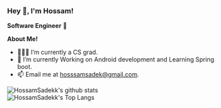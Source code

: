 <h3 title="hehehe"> Hey 👋, I'm Hossam!</h3>



**Software Engineer** 🚀
 

**About Me!**

- 👨🏽‍💻 I’m currently a CS grad.
- 🌱 I’m currently Working on Android development and Learning Spring boot.
- 📫 Email me at [hosssamsadek@gmail.com](mailto:hosssamsadek@gmail.com).


![HossamSadekk's github stats](https://github-readme-stats.vercel.app/api?username=HossamSadekk&show_icons=true&theme=tokyonight)
<br />
![HossamSadekk's Top Langs](https://github-readme-stats.vercel.app/api/top-langs/?username=HossamSadekk&theme=tokyonight&layout=compact)

